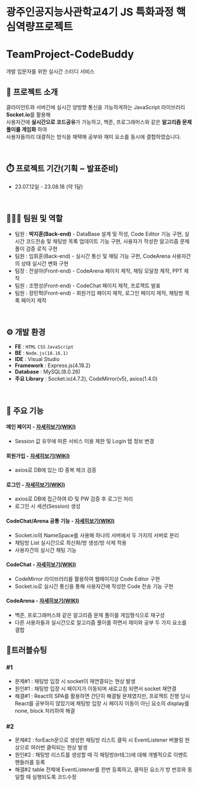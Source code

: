 # 광주인공지능사관학교4기 JS 특화과정 핵심역량프로젝트
# TeamProject-CodeBuddy
개발 입문자를 위한 실시간 스터디 서비스
##


## 🪪 프로젝트 소개
클라이언트와 서버간에 실시간 양방향 통신을 가능하게하는 JavaScript 라이브러리 **Socket.io**를 활용해 <br/>
사용자간에 **실시간으로 코드공유**가 가능하고, 백준, 프로그래머스와 같은 **알고리즘 문제풀이를 게임화** 하여 <br/>
사용자들끼리 대결하는 방식을 채택해 공부와 재미 요소를 동시에 결합하였습니다.

<br/>

## ⏱️ 프로젝트 기간(기획 ~ 발표준비)
* 23.07.12일 - 23.08.18 (약 1달)

<br/>

## 🧑‍🤝‍🧑 팀원 및 역할
 * 팀원 : **박지훈(Back-end)** - DataBase 설계 및 작성, Code Editor 기능 구현, 실시간 코드전송 및 채팅방 목록 업데이트 기능 구현, 사용자가 작성한 알고리즘 문제풀이 검증 로직 구현
 * 팀원 : 임휘훈(Back-end) - 실시간 통신 및 채팅 기능 구현, CodeArena 사용자간의 상태 실시간 변화 구현
 * 팀장  : 전설아(Front-end) - CodeArena 페이지 제작, 채팅 모달창 제작, PPT 제작
 * 팀원 : 조명성(Front-end) - CodeChat 페이지 제작, 프로젝트 발표 
 * 팀원 : 장민혁(Front-end) - 회원가입 페이지 제작, 로그인 페이지 제작, 채팅방 목록 페이지 제작
 

<br/>

## ⚙️ 개발 환경
- **FE** : `HTML` `CSS` `JavaScript`
- **BE**  : `Node.js(18.16.1)`
- **IDE** : Visual Studio
- **Framework** : Express.js(4.18.2)
- **Database** : MySQL(8.0.26)
- **주요 Library** : Socket.io(4.7.2), CodeMirror(v5), axios(1.4.0)

<br/>

## 📌 주요 기능

#### 메인 페이지 - <a href="https://github.com/asdfgl98/Project-CodeBuddy/wiki/1.-Main-Page" target="_blank">자세히보기(WIKI)</a>
- Session 값 유무에 따른 서비스 이용 제한 및 Login 탭 정보 변경

#### 회원가입 - <a href="https://github.com/asdfgl98/Project-CodeBuddy/wiki/2.-Join" target="_blank">자세히보기(WIKI)</a>
- axios로 DB에 있는 ID 중복 체크 검증

#### 로그인 - <a href="https://github.com/asdfgl98/Project-CodeBuddy/wiki/3.-Login" target="_blank">자세히보기(WIKI)</a>
- axios로 DB에 접근하여 ID 및 PW 검증 후 로그인 처리
- 로그인 시 세션(Session) 생성

#### CodeChat/Arena 공통 기능 - <a href="https://github.com/asdfgl98/Project-CodeBuddy/wiki/4.-Code-Arena,-Code-Chat-%EA%B3%B5%ED%86%B5" target="_blank">자세히보기(WIKI)</a>
- Socket.io의 NameSpace를 사용해 하나의 서버에서 두 가지의 서버로 분리
- 채팅방 List 실시간으로 최신화/방 생성/방 삭제 적용
- 사용자간의 실시간 채팅 기능

#### CodeChat - <a href="https://github.com/asdfgl98/Project-CodeBuddy/wiki/5.Code-Chat" target="_blank">자세히보기(WIKI)</a>
- CodeMirror 라이브러리를 활용하여 웹페이지상 Code Editor 구현
- Socket.io로 실시간 통신을 통해 사용자간에 작성한 Code 전송 기능 구현

#### CodeArena - <a href="https://github.com/asdfgl98/Project-CodeBuddy/wiki/6.-Code-Arena" target="_blank">자세히보기(WIKI)</a>
- 백준, 프로그래머스와 같은 알고리즘 문제 풀이를 게임형식으로 재구성
- 다른 사용자들과 실시간으로 알고리즘 풀이를 하면서 재미와 공부 두 가지 요소를 결합


## 🚫트러블슈팅
### #1
- 문제#1 : 채팅방 입장 시 socket이 재연결되는 현상 발생
- 원인#1 : 채팅방 입장 시 페이지가 이동되며 새로고침 되면서 socket 재연결
- 해결#1 : React의 SPA를 활용하면 간단히 해결될 문제였지만, 프로젝트 진행 당시 React를 공부하지 않았기에 채팅방 입장 시 페이지 이동이 아닌 요소의 display를 none, block 처리하여 해결

### #2
- 문제#2 : forEach문으로 생성한 채팅방 리스트 클릭 시 EventListener 버블링 현상으로 여러번 클릭되는 현상 발생
- 원인#2 : 채팅방 리스트를 생성할 때 각 채팅방(tr태그)에 대해 개별적으로 이벤트 핸들러를 등록
- 해결#2 table 전체에 EventListener를 한번 등록하고, 클릭된 요소가 방 번호와 동일할 때 실행되도록 코드수정
